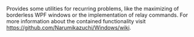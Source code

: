 Provides some utilities for recurring problems, like the maximizing of borderless WPF windows or the implementation of relay commands. For more information about the contained functionality visit https://github.com/Narumikazuchi/Windows/wiki.